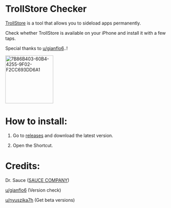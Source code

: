 # TrollStore Checker

[TrollStore](https://github.com/opa334/TrollStore) is a tool that allows you to sideload apps permanently.

Check whether TrollStore is available on your iPhone and install it with a few taps.

Special thanks to [u/gianflo6](https://www.reddit.com/user/gianflo6)..!

<img width="150" alt="7B86B403-60B4-4255-9F02-F2CC693DD6A1" src="https://user-images.githubusercontent.com/82555878/197333210-428913ba-c8d0-476b-9ae8-c3b981e73f2f.png">

# How to install:

1. Go to [releases](https://github.com/Dr-Sauce/TrollStoreChecker/releases) and download the latest version.

2. Open the Shortcut. 

# Credits:

Dr. Sauce ([SAUCE COMPANY](https://m.blog.naver.com/saucecompany_))

[u/gianflo6](https://www.reddit.com/r/shortcuts/comments/fnp34c/comment/flbjtzm/) (Version check)

[u/nyuszika7h](https://www.reddit.com/user/nyuszika7h) (Get beta versions)
